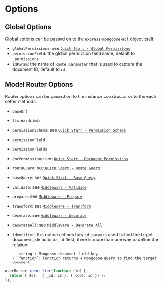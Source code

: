 # Options

## Global Options

Global options can be passed on to the `express-mongoose-acl` object itself.

- `globalPermissions`: see [`Quick Start - Global Permissions`](/mongoose-acl/2.quick-start#global-permissions)
- `permissionField`: the global permission field name, default to `_permissions`
- `idParam`: the name of `Route parameter` that is used to capture the document ID, default to `id`

## Model Router Options

Router options can be passed on to the instance constructor or to the each setter methods.

- `baseUrl`
- `listHardLimit`
- `permissionSchema`: see [`Quick Start - Permission Schema`](/mongoose-acl/2.quick-start#permission-schema)
- `permissionField`
- `permissionFields`
- `docPermissions`: see [`Quick Start - Document Permissions`](/mongoose-acl/2.quick-start#document-permissions)
- `routeGuard`: see [`Quick Start - Route Guard`](/mongoose-acl/2.quick-start#route-guard)
- `baseQuery`: see [`Quick Start - Base Query`](/mongoose-acl/2.quick-start#base-query)
- `validate`: see [`Middleware - Validate`](/mongoose-acl/3.middleware#validate)
- `prepare`: see [`Middleware - Prepare`](/mongoose-acl/3.middleware#prepare)
- `transform`: see [`Middleware - Transform`](/mongoose-acl/3.middleware#transform)
- `decorate`: see [`Middleware - Decorate`](/mongoose-acl/3.middleware#decorate)
- `decorateAll`: see [`Middleware - Decorate All`](/mongoose-acl/3.middleware#decorate-all)
- `identifier`: this option defines how `id param` is used to find the target document, defaults to `_id` field; there is more than one way to define the relation:

      - `string`: Mongoose document field key
      - `function`: Function returns a Mongoose query to find the target document.

```ts
userRouter.identifier(function (id) {
  return { $or: [{ _id: id }, { code: id }] };
});
```
